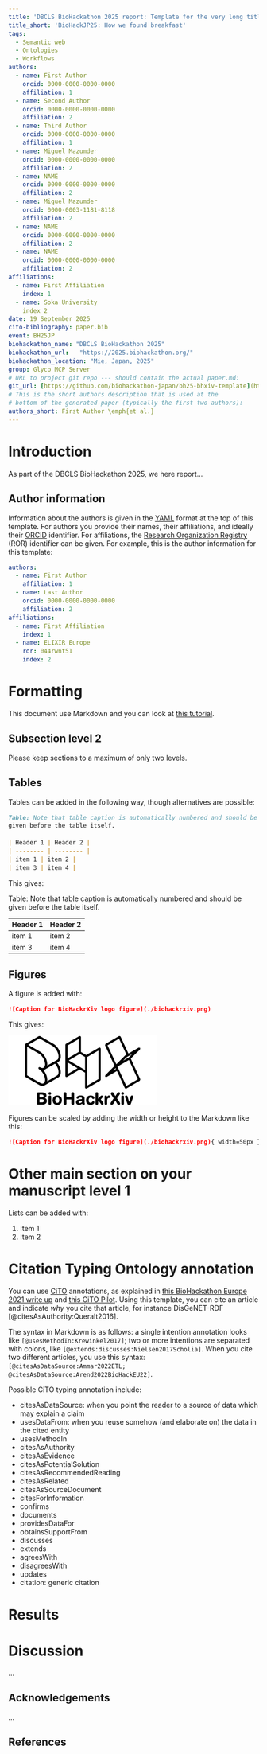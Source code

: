 ```yaml
---
title: 'DBCLS BioHackathon 2025 report: Template for the very long title'
title_short: 'BioHackJP25: How we found breakfast'
tags:
  - Semantic web
  - Ontologies
  - Workflows
authors:
  - name: First Author
    orcid: 0000-0000-0000-0000
    affiliation: 1
  - name: Second Author
    orcid: 0000-0000-0000-0000
    affiliation: 2
  - name: Third Author
    orcid: 0000-0000-0000-0000
    affiliation: 1
  - name: Miguel Mazumder
    orcid: 0000-0000-0000-0000
    affiliation: 2
  - name: NAME
    orcid: 0000-0000-0000-0000
    affiliation: 2
  - name: Miguel Mazumder
    orcid: 0000-0003-1181-8118
    affiliation: 2
  - name: NAME
    orcid: 0000-0000-0000-0000
    affiliation: 2
  - name: NAME
    orcid: 0000-0000-0000-0000
    affiliation: 2
affiliations:
  - name: First Affiliation
    index: 1
  - name: Soka University
    index 2
date: 19 September 2025
cito-bibliography: paper.bib
event: BH25JP
biohackathon_name: "DBCLS BioHackathon 2025"
biohackathon_url:   "https://2025.biohackathon.org/"
biohackathon_location: "Mie, Japan, 2025"
group: Glyco MCP Server
# URL to project git repo --- should contain the actual paper.md:
git_url: [https://github.com/biohackathon-japan/bh25-bhxiv-template](https://github.com/biohackathon-japan/BH25-Glyco-MCP-server)
# This is the short authors description that is used at the
# bottom of the generated paper (typically the first two authors):
authors_short: First Author \emph{et al.}
---
```


# Introduction

As part of the DBCLS BioHackathon 2025, we here report...

## Author information

Information about the authors is given in the [YAML](https://en.wikipedia.org/wiki/YAML) format at the top of this template.
For authors you provide their names, their affiliations, and ideally their [ORCID](https://orcid.org/)
identifier. For affiliations, the [Research Organization Registry](https://ror.org/) (ROR) identifier can be given.
For example, this is the author information for this template:

```yaml
authors:
  - name: First Author
    affiliation: 1
  - name: Last Author
    orcid: 0000-0000-0000-0000
    affiliation: 2
affiliations:
  - name: First Affiliation
    index: 1
  - name: ELIXIR Europe
    ror: 044rwnt51
    index: 2
```

# Formatting

This document use Markdown and you can look at [this tutorial](https://www.markdowntutorial.com/).

## Subsection level 2

Please keep sections to a maximum of only two levels.

## Tables

Tables can be added in the following way, though alternatives are possible:

```markdown
Table: Note that table caption is automatically numbered and should be
given before the table itself.

| Header 1 | Header 2 |
| -------- | -------- |
| item 1 | item 2 |
| item 3 | item 4 |
```

This gives:

Table: Note that table caption is automatically numbered and should be
given before the table itself.

| Header 1 | Header 2 |
| -------- | -------- |
| item 1 | item 2 |
| item 3 | item 4 |

## Figures

A figure is added with:

```markdown
![Caption for BioHackrXiv logo figure](./biohackrxiv.png)
```

This gives:

![Caption for BioHackrXiv logo figure](./biohackrxiv.png)

Figures can be scaled by adding the width or height to the Markdown like this:

```markdown
![Caption for BioHackrXiv logo figure](./biohackrxiv.png){ width=50px }
```

# Other main section on your manuscript level 1

Lists can be added with:

1. Item 1
2. Item 2

# Citation Typing Ontology annotation

You can use [CiTO](http://purl.org/spar/cito/2018-02-12) annotations, as explained in [this BioHackathon Europe 2021 write up](https://raw.githubusercontent.com/biohackrxiv/bhxiv-metadata/main/doc/elixir_biohackathon2021/paper.md) and [this CiTO Pilot](https://www.biomedcentral.com/collections/cito).
Using this template, you can cite an article and indicate _why_ you cite that article, for instance DisGeNET-RDF [@citesAsAuthority:Queralt2016].

The syntax in Markdown is as follows: a single intention annotation looks like
`[@usesMethodIn:Krewinkel2017]`; two or more intentions are separated
with colons, like `[@extends:discusses:Nielsen2017Scholia]`. When you cite two
different articles, you use this syntax: `[@citesAsDataSource:Ammar2022ETL; @citesAsDataSource:Arend2022BioHackEU22]`.

Possible CiTO typing annotation include:

* citesAsDataSource: when you point the reader to a source of data which may explain a claim
* usesDataFrom: when you reuse somehow (and elaborate on) the data in the cited entity
* usesMethodIn
* citesAsAuthority
* citesAsEvidence
* citesAsPotentialSolution
* citesAsRecommendedReading
* citesAsRelated
* citesAsSourceDocument
* citesForInformation
* confirms
* documents
* providesDataFor
* obtainsSupportFrom
* discusses
* extends
* agreesWith
* disagreesWith
* updates
* citation: generic citation


# Results


# Discussion

...

## Acknowledgements

...

## References

